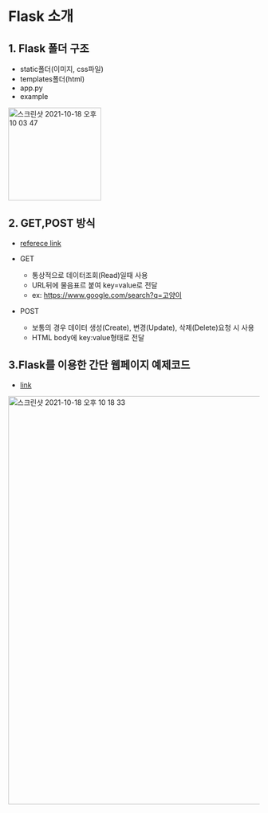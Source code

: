 # Flask 소개

## 1. Flask 폴더 구조
 - static폴더(이미지, css파일)
 - templates폴더(html)
 - app.py
 - example
 <img width="186" alt="스크린샷 2021-10-18 오후 10 03 47" src="https://user-images.githubusercontent.com/84515872/137736418-f71894a3-16d0-4637-a96a-39a0964c2775.png">

## 2. GET,POST 방식
- [referece link](https://developer.mozilla.org/ko/docs/Web/HTTP/Methods)
- GET
  - 통상적으로 데이터조회(Read)일때 사용
  - URL뒤에 물음표르 붙여 key=value로 전달
  - ex: https://www.google.com/search?q=고양이
  
- POST
  - 보통의 경우 데이터 생성(Create), 변경(Update), 삭제(Delete)요청 시 사용
  - HTML body에 key:value형태로 전달

## 3.Flask를 이용한 간단 웹페이지 예제코드
  - [link](https://github.com/jmParkGit/Sparta_web-development/tree/main/homework/week4/onePageShoppingMall)
<img width="818" alt="스크린샷 2021-10-18 오후 10 18 33" src="https://user-images.githubusercontent.com/84515872/137739010-1765a38d-ae19-4e2a-bb66-e653bafbccc2.png">
